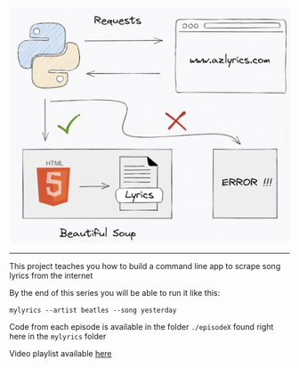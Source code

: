 <div align="center">
  <img src="./architecture.png"><br>
</div>

---

This project teaches you how to build a command line app to scrape song lyrics from the internet

By the end of this series you will be able to run it like this:

    mylyrics --artist beatles --song yesterday

Code from each episode is available in the folder `./episodeX` found right here in the `mylyrics` folder

Video playlist available [here](TODO)
